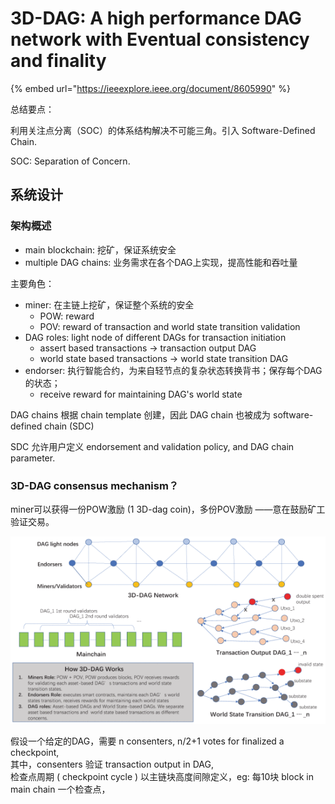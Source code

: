 # 3D-DAG: A high performance DAG network with Eventual consistency and finality

{% embed url="https://ieeexplore.ieee.org/document/8605990" %}

总结要点：

利用关注点分离（SOC）的体系结构解决不可能三角。引入 Software-Defined Chain.

SOC: Separation of Concern.

## 系统设计

### 架构概述

* main blockchain: 挖矿，保证系统安全
* multiple DAG chains: 业务需求在各个DAG上实现，提高性能和吞吐量

主要角色：

* miner: 在主链上挖矿，保证整个系统的安全
  * POW: reward 
  * POV: reward of transaction and world state transition validation
* DAG roles: light node of different DAGs for transaction initiation
  * assert based transactions -&gt; transaction output DAG
  * world state based transactions -&gt; world state transition DAG
* endorser: 执行智能合约，为来自轻节点的复杂状态转换背书；保存每个DAG的状态；
  * receive reward for maintaining DAG's world state

DAG chains 根据 chain template 创建，因此 DAG chain 也被成为 software-defined chain \(SDC\)

SDC 允许用户定义 endorsement and validation policy, and DAG chain parameter.

### 3D-DAG consensus mechanism？

miner可以获得一份POW激励 \(1 3D-dag coin\)，多份POV激励 ——意在鼓励矿工验证交易。

![&#x7CFB;&#x7EDF;&#x67B6;&#x6784;](../.gitbook/assets/image%20%2814%29.png)

假设一个给定的DAG，需要 n consenters, n/2+1 votes for finalized a checkpoint,   
其中，consenters 验证 transaction output in DAG,   
检查点周期 \( checkpoint cycle \) 以主链块高度间隙定义，eg: 每10块 block in main chain 一个检查点，

